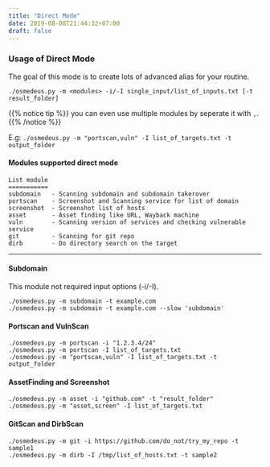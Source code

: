 ```yaml
---
title: "Direct Mode"
date: 2019-08-08T21:44:32+07:00
draft: false
---
```


### Usage of Direct Mode

The goal of this mode is to create lots of advanced alias for your routine.

```
./osmedeus.py -m <modules> -i/-I single_input/list_of_inputs.txt [-t result_folder]  
```

{{% notice tip %}}
you can even use multiple modules by seperate it with `,`.
{{% /notice %}}

 E.g: ```./osmedeus.py -m "portscan,vuln" -I list_of_targets.txt -t output_folder```

#### Modules supported direct mode

```
List module
===========
subdomain   - Scanning subdomain and subdomain takerover
portscan    - Screenshot and Scanning service for list of domain
screenshot  - Screenshot list of hosts
asset       - Asset finding like URL, Wayback machine
vuln        - Scanning version of services and checking vulnerable service
git         - Scanning for git repo
dirb        - Do directory search on the target
```

***

#### Subdomain
This module not required input options (-i/-I).
```
./osmedeus.py -m subdomain -t example.com
./osmedeus.py -m subdomain -t example.com --slow 'subdomain'
```

#### Portscan and VulnScan

```
./osmedeus.py -m portscan -i "1.2.3.4/24"
./osmedeus.py -m portscan -I list_of_targets.txt
./osmedeus.py -m "portscan,vuln" -I list_of_targets.txt -t output_folder
```

#### AssetFinding and Screenshot

```
./osmedeus.py -m asset -i "github.com" -t "result_folder"
./osmedeus.py -m "asset,screen" -I list_of_targets.txt
```

#### GitScan and DirbScan
```
./osmedeus.py -m git -i https://github.com/do_not/try_my_repo -t sample1
./osmedeus.py -m dirb -I /tmp/list_of_hosts.txt -t sample2

```



